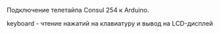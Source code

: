 Подключение телетайпа Consul 254 к Arduino.

keyboard - чтение нажатий на клавиатуру и вывод на LCD-дисплей

